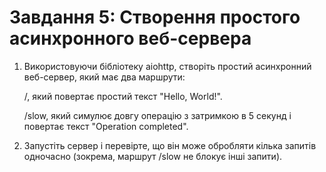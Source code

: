 # Завдання 5: Створення простого асинхронного веб-сервера

1. Використовуючи бібліотеку aiohttp, створіть простий асинхронний веб-сервер, який має два маршрути:

   /, який повертає простий текст "Hello, World!".
   
   /slow, який симулює довгу операцію з затримкою в 5 секунд і повертає текст "Operation completed".

3. Запустіть сервер і перевірте, що він може обробляти кілька запитів одночасно (зокрема, маршрут /slow не блокує інші запити).
